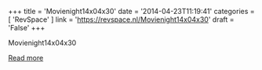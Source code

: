 +++
title = 'Movienight14x04x30'
date = '2014-04-23T11:19:41'
categories = [ 
 'RevSpace' 
] 
link = 'https://revspace.nl/Movienight14x04x30'
draft = 'False'
+++

<div class="mw-content-ltr mw-parser-output" dir="ltr" lang="en-GB"><p><a class="mw-selflink selflink">Movienight14x04x30</a>
</p></div>

[Read more](https://revspace.nl/Movienight14x04x30)